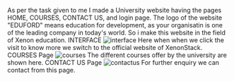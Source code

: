 As per the task given to me I made a University website having the pages HOME, COURSES, CONTACT US, and login page.
The logo of the website "EDUFORD" means education for development, as your organisatin is one of the leading company in today's world. So i make this website in the field of Xenon education.
INTERFACE
![interface](https://user-images.githubusercontent.com/85550997/211586919-4fced8bc-2c7f-4e4e-9686-c8d6345b66ea.png)
Here when when we click the visit to know more we switch to the official website of XenonStack.
COURSES Page
![courses](https://user-images.githubusercontent.com/85550997/211587597-f4e8adb9-7cc5-4a0a-9a9f-42f6bd9d8ea6.png)
The different courses offer by the university are shown here.
CONTACT US Page
![contactus](https://user-images.githubusercontent.com/85550997/211587923-27556e9a-99ce-4269-8d2d-4bfd324ad7a3.png)
For further enquiry we can contact from this page.
